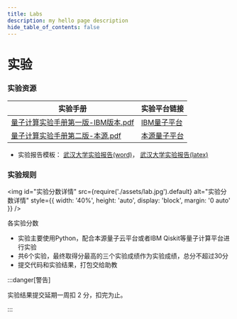 ```yaml
---
title: Labs
description: my hello page description
hide_table_of_contents: false
---
```


# 实验

### 实验资源

| 实验手册       | 实验平台链接                                    | 
|------------|---------------------------------------------| 
| [量子计算实验手册第一版-IBM版本.pdf](./assets/量子计算实验手册第一版-IBM版本.pdf)| [IBM量子平台](https://www.ibm.com/quantum) |
| [量子计算实验手册第二版-本源.pdf](./assets/量子计算实验手册第二版-本源.pdf) | [本源量子平台](https://qcloud.originqc.com.cn/zh/computerServices/) | 

- 实验报告模板： [武汉大学实验报告(word)](./assets/实验报告书写模板.doc)， [武汉大学实验报告(latex)](./assets/武大实验报告模板（latex版）.zip)

### 实验规则

<img
    id="实验分数详情"
    src={require('./assets/lab.jpg').default}
    alt="实验分数详情"
    style={{ width: '40%', height: 'auto', display: 'block', margin: '0 auto' }}
/>
<figcaption style= {{textAlign: 'center', fontFamily: 'Calibri'}}>各实验分数</figcaption>

- 实验主要使用Python，配合本源量子云平台或者IBM Qiskit等量子计算平台进行实验
- 共6个实验，最终取得分最高的三个实验成绩作为实验成绩，总分不超过30分
- 提交代码和实验结果，打包交给助教

:::danger[警告]

实验结果提交延期一周扣 2 分，扣完为止。

:::

<!-- ## 实验1

## 实验2

## 实验3

## 实验4

## 实验5

## 实验6 -->
